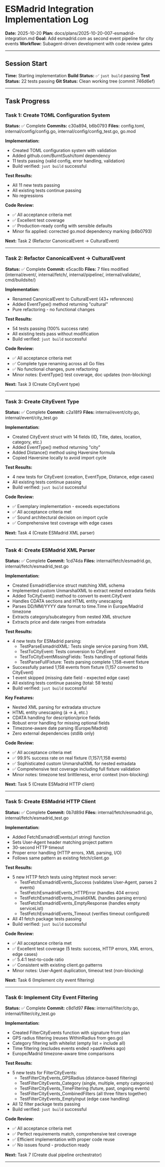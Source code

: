 # ESMadrid Integration Implementation Log

**Date:** 2025-10-20
**Plan:** docs/plans/2025-10-20-007-esmadrid-integration.md
**Goal:** Add esmadrid.com as second event pipeline for city events
**Workflow:** Subagent-driven development with code review gates

---

## Session Start

**Time:** Starting implementation
**Build Status:** ✅ `just build` passing
**Test Status:** 22 tests passing
**Git Status:** Clean working tree (commit 746d6ef)

---

## Task Progress

### Task 1: Create TOML Configuration System
**Status:** ✅ Complete
**Commits:** c30a894, b6b0793
**Files:** config.toml, internal/config/config.go, internal/config/config_test.go, go.mod

**Implementation:**
- Created TOML configuration system with validation
- Added github.com/BurntSushi/toml dependency
- 11 tests passing (valid config, error handling, validation)
- Build verified: `just build` successful

**Test Results:**
- All 11 new tests passing
- All existing tests continue passing
- No regressions

**Code Review:**
- ✅ All acceptance criteria met
- ✅ Excellent test coverage
- ✅ Production-ready config with sensible defaults
- Minor fix applied: corrected go.mod dependency marking (b6b0793)

**Next:** Task 2 (Refactor CanonicalEvent → CulturalEvent)

---

### Task 2: Refactor CanonicalEvent → CulturalEvent
**Status:** ✅ Complete
**Commit:** e5cac8b
**Files:** 7 files modified (internal/event/, internal/fetch/, internal/pipeline/, internal/validate/, cmd/buildsite/)

**Implementation:**
- Renamed CanonicalEvent to CulturalEvent (43+ references)
- Added EventType() method returning "cultural"
- Pure refactoring - no functional changes

**Test Results:**
- 54 tests passing (100% success rate)
- All existing tests pass without modification
- Build verified: `just build` successful

**Code Review:**
- ✅ All acceptance criteria met
- ✅ Complete type renaming across all Go files
- ✅ No functional changes, pure refactoring
- Minor notes: EventType() test coverage, doc updates (non-blocking)

**Next:** Task 3 (Create CityEvent type)

---

### Task 3: Create CityEvent Type
**Status:** ✅ Complete
**Commit:** c2a18f9
**Files:** internal/event/city.go, internal/event/city_test.go

**Implementation:**
- Created CityEvent struct with 14 fields (ID, Title, dates, location, category, etc.)
- Added EventType() method returning "city"
- Added Distance() method using Haversine formula
- Copied Haversine locally to avoid import cycle

**Test Results:**
- 4 new tests for CityEvent (creation, EventType, Distance, edge cases)
- All existing tests continue passing
- Build verified: `just build` successful

**Code Review:**
- ✅ Exemplary implementation - exceeds expectations
- ✅ All acceptance criteria met
- ✅ Sound architectural decision on import cycle
- ✅ Comprehensive test coverage with edge cases

**Next:** Task 4 (Create ESMadrid XML parser)

---

### Task 4: Create ESMadrid XML Parser
**Status:** ✅ Complete
**Commit:** 1cd74da
**Files:** internal/fetch/esmadrid.go, internal/fetch/esmadrid_test.go

**Implementation:**
- Created EsmadridService struct matching XML schema
- Implemented custom UnmarshalXML to extract nested extradata fields
- Added ToCityEvent() method to convert to event.CityEvent
- Handles CDATA sections and HTML entity unescaping
- Parses DD/MM/YYYY date format to time.Time in Europe/Madrid timezone
- Extracts category/subcategory from nested XML structure
- Extracts price and date ranges from extradata

**Test Results:**
- 4 new tests for ESMadrid parsing:
  - TestParseEsmadridXML: Tests single service parsing from XML
  - TestToCityEvent: Tests conversion to CityEvent
  - TestToCityEventMissingFields: Tests handling of optional fields
  - TestParseFullFixture: Tests parsing complete 1,158-event fixture
- Successfully parsed 1,158 events from fixture (1,157 converted to CityEvent)
- 1 event skipped (missing date field - expected edge case)
- All existing tests continue passing (total: 58 tests)
- Build verified: `just build` successful

**Key Features:**
- Nested XML parsing for extradata structure
- HTML entity unescaping (&aacute; → á, etc.)
- CDATA handling for description/price fields
- Robust error handling for missing optional fields
- Timezone-aware date parsing (Europe/Madrid)
- Zero external dependencies (stdlib only)

**Code Review:**
- ✅ All acceptance criteria met
- ✅ 99.9% success rate on real fixture (1,157/1,158 events)
- ✅ Sophisticated custom UnmarshalXML for nested extradata
- ✅ Comprehensive test coverage including full fixture validation
- Minor notes: timezone test brittleness, error context (non-blocking)

**Next:** Task 5 (Create ESMadrid HTTP client)

---

### Task 5: Create ESMadrid HTTP Client
**Status:** ✅ Complete
**Commit:** 0b7d89d
**Files:** internal/fetch/esmadrid.go, internal/fetch/esmadrid_test.go

**Implementation:**
- Added FetchEsmadridEvents(url string) function
- Sets User-Agent header matching project pattern
- 30-second HTTP timeout
- Proper error handling (HTTP errors, XML parsing, I/O)
- Follows same pattern as existing fetch/client.go

**Test Results:**
- 5 new HTTP fetch tests using httptest mock server:
  - TestFetchEsmadridEvents_Success (validates User-Agent, parses 2 events)
  - TestFetchEsmadridEvents_HTTPError (handles 404 errors)
  - TestFetchEsmadridEvents_InvalidXML (handles parsing errors)
  - TestFetchEsmadridEvents_EmptyResponse (handles empty serviceList)
  - TestFetchEsmadridEvents_Timeout (verifies timeout configured)
- All 41 fetch package tests passing
- Build verified: `just build` successful

**Code Review:**
- ✅ All acceptance criteria met
- ✅ Excellent test coverage (5 tests: success, HTTP errors, XML errors, edge cases)
- ✅ 5.4:1 test-to-code ratio
- ✅ Consistent with existing client.go patterns
- Minor notes: User-Agent duplication, timeout test (non-blocking)

**Next:** Task 6 (Implement city event filtering)

---

### Task 6: Implement City Event Filtering
**Status:** ✅ Complete
**Commit:** c8d1d97
**Files:** internal/filter/city.go, internal/filter/city_test.go

**Implementation:**
- Created FilterCityEvents function with signature from plan
- GPS radius filtering (reuses WithinRadius from geo.go)
- Category filtering with whitelist (empty list = include all)
- Time filtering (excludes events ended >pastWeeks ago)
- Europe/Madrid timezone-aware time comparisons

**Test Results:**
- 5 new tests for FilterCityEvents:
  - TestFilterCityEvents_GPSRadius (distance-based filtering)
  - TestFilterCityEvents_Category (single, multiple, empty categories)
  - TestFilterCityEvents_TimeFiltering (future, past, ongoing events)
  - TestFilterCityEvents_CombinedFilters (all three filters together)
  - TestFilterCityEvents_EmptyInput (edge case handling)
- All 12 filter package tests passing
- Build verified: `just build` successful

**Code Review:**
- ✅ All acceptance criteria met
- ✅ Perfect requirements match, comprehensive test coverage
- ✅ Efficient implementation with proper code reuse
- ✅ No issues found - production ready

**Next:** Task 7 (Create dual pipeline orchestrator)

---
